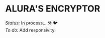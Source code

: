<h1>ALURA'S ENCRYPTOR</h1>
<em>Status:</em> In process... ⚒ 🐦 <br>
<em>To do:</em> Add responsivity
